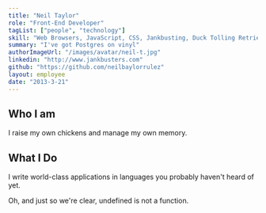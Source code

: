 ```yaml
---
title: "Neil Taylor"
role: "Front-End Developer"
tagList: ["people", "technology"]
skill: "Web Browsers, JavaScript, CSS, Jankbusting, Duck Tolling Retrievers"
summary: "I've got Postgres on vinyl"
authorImageUrl: "/images/avatar/neil-t.jpg"
linkedin: "http://www.jankbusters.com"
github: "https://github.com/neilbaylorrulez"
layout: employee
date: "2013-3-21"
---
```


## Who I am
I raise my own chickens and manage my own memory.

## What I Do
I write world-class applications in languages you probably haven't heard of yet. 

Oh, and just so we're clear, undefined is not a function.
